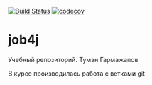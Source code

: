 [![Build Status](https://travis-ci.org/2mmma/job4j.svg?branch=master)](https://travis-ci.org/2mmma/job4j)
[![codecov](https://codecov.io/gh/2mmma/job4j/branch/master/graph/badge.svg)](https://codecov.io/gh/2mmma/job4j)

# job4j
Учебный репозиторий. Тумэн Гармажапов

В курсе производилась работа с ветками git